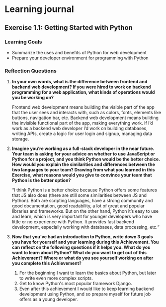 # Learning journal

## Exercise 1.1: Getting Started with Python 

### Learning Goals
- Summarize the uses and benefits of Python for web development
- Prepare your developer environment for programming with Python

### Reflection Questions
1. **In your own words, what is the difference between frontend and backend web development? If you were hired to work on backend programming for a web application, what kinds of operations would you be working on?**

    Frontend web development means building the visible part of the app that the user sees and interacts with, such as colors, fonts, elements like buttons, navigation bar, etc. Backend web development means building the invisible functional part of the app, making everything work.
    If I’d work as a backend web developer I’d work on building databases, writing APIs, create a logic for user login and signup, managing data storage.


2. **Imagine you’re working as a full-stack developer in the near future. Your team is asking for your advice on whether to use JavaScript or Python for a project, and you think Python would be the better choice. How would you explain the similarities and differences between the two languages to your team? Drawing from what you learned in this Exercise, what reasons would you give to convince your team that Python is the better option?**

    “I think Python is a better choice because Python offers some features that JS also does (there are still some similarities between JS and Python). Both are scripting languages, have a strong community and good documentation, good readability, a lot of great and popular libraries and frameworks. But on the other hand, Python it’s easy to use and learn, which is very important for younger developers who have little or no experience with Python. It provides fast backend development, especially working with databases, data processing, etc.“

3. **Now that you’ve had an introduction to Python, write down 3 goals you have for yourself and your learning during this Achievement. You can reflect on the following questions if it helps you. What do you want to learn about Python? What do you want to get out of this Achievement? Where or what do you see yourself working on after you complete this Achievement?**


    1. For the beginning I want to learn the basics about Python, but later to write even more complex scripts.
    2. Get to know Python's most popular framework Django.
    3. Even after this achievement I would like to keep learning backend development using Python, and so prepare myself for future job offers as a young developer. 